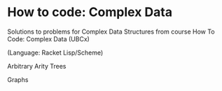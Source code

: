# How to code: Complex Data
Solutions to problems for Complex Data Structures from course How To Code: Complex Data (UBCx)

(Language: Racket Lisp/Scheme)

Arbitrary Arity Trees

Graphs
